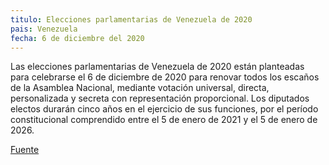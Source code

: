 ```yaml
---
titulo: Elecciones parlamentarias de Venezuela de 2020
pais: Venezuela 
fecha: 6 de diciembre del 2020
---
```

Las elecciones parlamentarias de Venezuela de 2020 están planteadas para celebrarse el 6 de diciembre de 2020 para renovar todos los escaños de la Asamblea Nacional,
​mediante votación universal, directa, personalizada y secreta con representación proporcional. Los diputados electos durarán cinco años en el ejercicio de sus funciones,​ por el período constitucional comprendido entre el 5 de enero de 2021 y el 5 de enero de 2026.

[Fuente](https://es.wikipedia.org/wiki/Elecciones_parlamentarias_de_Venezuela_de_2020)
